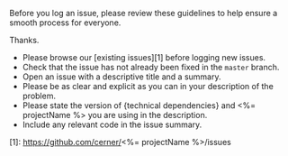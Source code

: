 Before you log an issue, please review these guidelines to help ensure a smooth process for everyone.

Thanks.

* Please browse our [existing issues][1] before logging new issues.
* Check that the issue has not already been fixed in the `master` branch.
* Open an issue with a descriptive title and a summary.
* Please be as clear and explicit as you can in your description of the problem.
* Please state the version of {technical dependencies} and <%= projectName %> you are using in the description.
* Include any relevant code in the issue summary.

[1]: https://github.com/cerner/<%= projectName %>/issues
